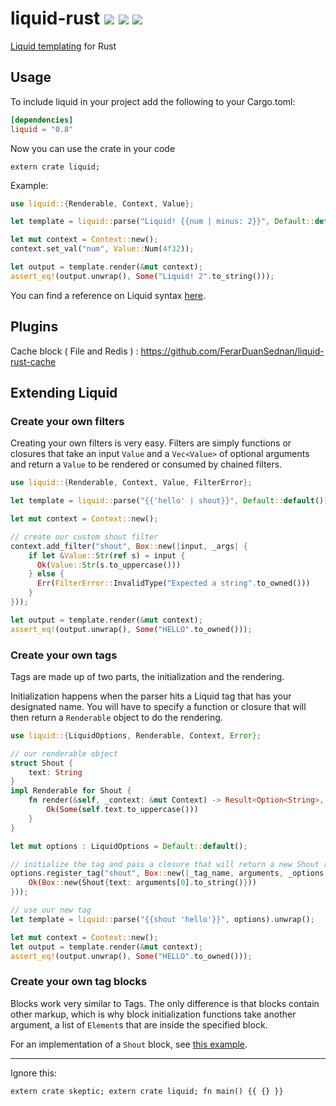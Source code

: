 liquid-rust [![](https://travis-ci.org/cobalt-org/liquid-rust.svg?branch=master)](https://travis-ci.org/cobalt-org/liquid-rust) [![](https://img.shields.io/crates/v/liquid.svg)](https://crates.io/crates/liquid) [![](https://coveralls.io/repos/github/cobalt-org/liquid-rust/badge.svg?branch=master)](https://coveralls.io/github/cobalt-org/liquid-rust?branch=master)
===========

[Liquid templating](http://liquidmarkup.org/) for Rust

Usage
----------

To include liquid in your project add the following to your Cargo.toml:

```toml
[dependencies]
liquid = "0.8"
```

Now you can use the crate in your code
```
extern crate liquid;
```

Example:
```rust
use liquid::{Renderable, Context, Value};

let template = liquid::parse("Liquid! {{num | minus: 2}}", Default::default()).unwrap();

let mut context = Context::new();
context.set_val("num", Value::Num(4f32));

let output = template.render(&mut context);
assert_eq!(output.unwrap(), Some("Liquid! 2".to_string()));
```

You can find a reference on Liquid syntax [here](https://github.com/Shopify/liquid/wiki/Liquid-for-Designers).

Plugins
--------
Cache block ( File and Redis ) : https://github.com/FerarDuanSednan/liquid-rust-cache

Extending Liquid
--------

### Create your own filters

Creating your own filters is very easy. Filters are simply functions or
closures that take an input `Value` and a `Vec<Value>` of optional arguments
and return a `Value` to be rendered or consumed by chained filters.

```rust
use liquid::{Renderable, Context, Value, FilterError};

let template = liquid::parse("{{'hello' | shout}}", Default::default()).unwrap();

let mut context = Context::new();

// create our custom shout filter
context.add_filter("shout", Box::new(|input, _args| {
    if let &Value::Str(ref s) = input {
      Ok(Value::Str(s.to_uppercase()))
    } else {
      Err(FilterError::InvalidType("Expected a string".to_owned()))
    }
}));

let output = template.render(&mut context);
assert_eq!(output.unwrap(), Some("HELLO".to_owned()));
```

### Create your own tags

Tags are made up of two parts, the initialization and the rendering.

Initialization happens when the parser hits a Liquid tag that has your
designated name. You will have to specify a function or closure that will
then return a `Renderable` object to do the rendering.

```rust
use liquid::{LiquidOptions, Renderable, Context, Error};

// our renderable object
struct Shout {
    text: String
}
impl Renderable for Shout {
    fn render(&self, _context: &mut Context) -> Result<Option<String>, Error>{
        Ok(Some(self.text.to_uppercase()))
    }
}

let mut options : LiquidOptions = Default::default();

// initialize the tag and pass a closure that will return a new Shout renderable
options.register_tag("shout", Box::new(|_tag_name, arguments, _options| {
    Ok(Box::new(Shout{text: arguments[0].to_string()}))
}));

// use our new tag
let template = liquid::parse("{{shout 'hello'}}", options).unwrap();

let mut context = Context::new();
let output = template.render(&mut context);
assert_eq!(output.unwrap(), Some("HELLO".to_owned()));
```

### Create your own tag blocks

Blocks work very similar to Tags. The only difference is that blocks contain other
markup, which is why block initialization functions take another argument, a list
of `Element`s that are inside the specified block.

For an implementation of a `Shout` block, see [this example](https://github.com/johannhof/liquid-plugin-example/blob/master/src/lib.rs).

----------

Ignore this:
```rust,skeptic-template
extern crate skeptic; extern crate liquid; fn main() {{ {} }}
```
